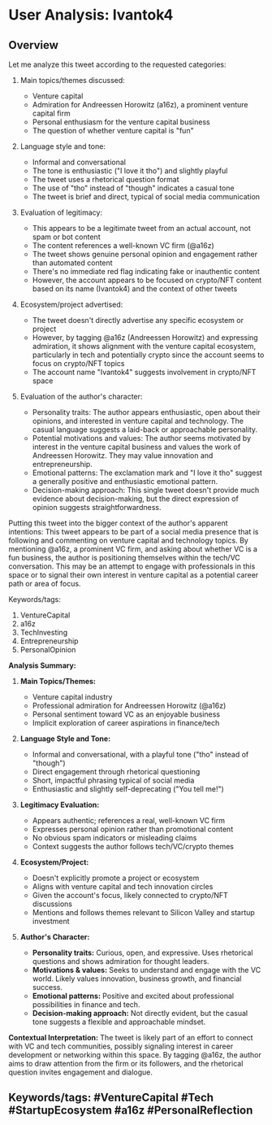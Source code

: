 # User Analysis: Ivantok4

## Overview

<think>
Let me analyze this tweet according to the requested categories:

1. Main topics/themes discussed:
   - Venture capital
   - Admiration for Andreessen Horowitz (a16z), a prominent venture capital firm
   - Personal enthusiasm for the venture capital business
   - The question of whether venture capital is "fun"

2. Language style and tone:
   - Informal and conversational
   - The tone is enthusiastic ("I love it tho") and slightly playful
   - The tweet uses a rhetorical question format
   - The use of "tho" instead of "though" indicates a casual tone
   - The tweet is brief and direct, typical of social media communication

3. Evaluation of legitimacy:
   - This appears to be a legitimate tweet from an actual account, not spam or bot content
   - The content references a well-known VC firm (@a16z)
   - The tweet shows genuine personal opinion and engagement rather than automated content
   - There's no immediate red flag indicating fake or inauthentic content
   - However, the account appears to be focused on crypto/NFT content based on its name (Ivantok4) and the context of other tweets

4. Ecosystem/project advertised:
   - The tweet doesn't directly advertise any specific ecosystem or project
   - However, by tagging @a16z (Andreessen Horowitz) and expressing admiration, it shows alignment with the venture capital ecosystem, particularly in tech and potentially crypto since the account seems to focus on crypto/NFT topics
   - The account name "Ivantok4" suggests involvement in crypto/NFT space

5. Evaluation of the author's character:
   - Personality traits: The author appears enthusiastic, open about their opinions, and interested in venture capital and technology. The casual language suggests a laid-back or approachable personality.
   - Potential motivations and values: The author seems motivated by interest in the venture capital business and values the work of Andreessen Horowitz. They may value innovation and entrepreneurship.
   - Emotional patterns: The exclamation mark and "I love it tho" suggest a generally positive and enthusiastic emotional pattern.
   - Decision-making approach: This single tweet doesn't provide much evidence about decision-making, but the direct expression of opinion suggests straightforwardness.

Putting this tweet into the bigger context of the author's apparent intentions:
This tweet appears to be part of a social media presence that is following and commenting on venture capital and technology topics. By mentioning @a16z, a prominent VC firm, and asking about whether VC is a fun business, the author is positioning themselves within the tech/VC conversation. This may be an attempt to engage with professionals in this space or to signal their own interest in venture capital as a potential career path or area of focus.

Keywords/tags:
1. VentureCapital
2. a16z
3. TechInvesting
4. Entrepreneurship
5. PersonalOpinion
</think>

**Analysis Summary:**

1. **Main Topics/Themes:**
   - Venture capital industry
   - Professional admiration for Andreessen Horowitz (@a16z)
   - Personal sentiment toward VC as an enjoyable business
   - Implicit exploration of career aspirations in finance/tech

2. **Language Style and Tone:**
   - Informal and conversational, with a playful tone ("tho" instead of "though")
   - Direct engagement through rhetorical questioning
   - Short, impactful phrasing typical of social media
   - Enthusiastic and slightly self-deprecating ("You tell me!")

3. **Legitimacy Evaluation:**
   - Appears authentic; references a real, well-known VC firm
   - Expresses personal opinion rather than promotional content
   - No obvious spam indicators or misleading claims
   - Context suggests the author follows tech/VC/crypto themes

4. **Ecosystem/Project:**
   - Doesn't explicitly promote a project or ecosystem
   - Aligns with venture capital and tech innovation circles
   - Given the account's focus, likely connected to crypto/NFT discussions
   - Mentions and follows themes relevant to Silicon Valley and startup investment

5. **Author's Character:**
   - **Personality traits:** Curious, open, and expressive. Uses rhetorical questions and shows admiration for thought leaders.
   - **Motivations & values:** Seeks to understand and engage with the VC world. Likely values innovation, business growth, and financial success.
   - **Emotional patterns:** Positive and excited about professional possibilities in finance and tech.
   - **Decision-making approach:** Not directly evident, but the casual tone suggests a flexible and approachable mindset.

**Contextual Interpretation:**
The tweet is likely part of an effort to connect with VC and tech communities, possibly signaling interest in career development or networking within this space. By tagging @a16z, the author aims to draw attention from the firm or its followers, and the rhetorical question invites engagement and dialogue.

**Keywords/tags:**
#VentureCapital #Tech #StartupEcosystem #a16z #PersonalReflection
---
